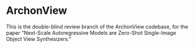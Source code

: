 # ArchonView

This is the double-blind review branch of the ArchonView codebase, for the paper "Next-Scale Autoregressive Models are Zero-Shot Single-Image Object View Synthesizers."
